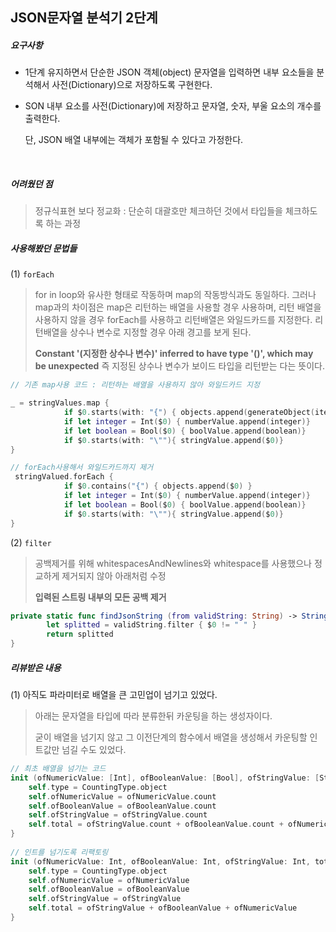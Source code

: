 ## JSON문자열 분석기 2단계



##### 요구사항 

- 1단계 유지하면서 단순한 JSON 객체(object) 문자열을 입력하면 내부 요소들을 분석해서 사전(Dictionary)으로 저장하도록 구현한다.

- SON 내부 요소를 사전(Dictionary)에 저장하고 문자열, 숫자, 부울 요소의 개수를 출력한다.

  단, JSON 배열 내부에는 객체가 포함될 수 있다고 가정한다.

  ​

##### 어려웠던 점

> 정규식표현 보다 정교화 : 단순히 대괄호만 체크하던 것에서 타입들을 체크하도록 하는 과정



##### 사용해봤던 문법들

(1) `forEach` 

> for in loop와 유사한 형태로 작동하며 map의 작동방식과도 동일하다. 그러나 map과의 차이점은 map은 리턴하는 배열을 사용할 경우 사용하며, 리턴 배열을 사용하지 않을 경우 forEach를 사용하고 리턴배열은 와일드카드를 지정한다.
> 리턴배열을 상수나 변수로 지정할 경우 아래 경고를 보게 된다.
>
> **Constant '(지정한 상수나 변수)' inferred to have type '()', which may be unexpected**
> 즉 지정된 상수나 변수가 보이드 타입을 리턴받는 다는 뜻이다.

```swift
// 기존 map사용 코드 : 리턴하는 배열을 사용하지 않아 와일드카드 지정 

_ = stringValues.map {
            if $0.starts(with: "{") { objects.append(generateObject(items: generateObjectElements($0))) }
            if let integer = Int($0) { numberValue.append(integer)}
            if let boolean = Bool($0) { boolValue.append(boolean)}
            if $0.starts(with: "\""){ stringValue.append($0)}
}

// forEach사용해서 와일드카드까지 제거
 stringValued.forEach {
            if $0.contains("{") { objects.append($0) }
            if let integer = Int($0) { numberValue.append(integer)}
            if let boolean = Bool($0) { boolValue.append(boolean)}
            if $0.starts(with: "\""){ stringValue.append($0)}
}
```

(2) `filter`

> 공백제거를 위해 whitespacesAndNewlines와 whitespace를 사용했으나 정교하게 제거되지 않아 아래처럼 수정
>
> **입력된 스트링 내부의 모든 공백 제거**

```swift 
private static func findJsonString (from validString: String) -> String{
        let splitted = validString.filter { $0 != " " }
        return splitted
}
```





##### 리뷰받은 내용

(1) 아직도 파라미터로 배열을 큰 고민업이 넘기고 있었다.

> 아래는 문자열을 타입에 따라 분류한뒤 카운팅을 하는 생성자이다.
>
> 굳이 배열을 넘기지 않고 그 이전단계의 함수에서 배열을 생성해서 카운팅할 인트값만 넘길 수도 있었다.

```swift
// 최초 배열을 넘기는 코드
init (ofNumericValue: [Int], ofBooleanValue: [Bool], ofStringValue: [String], total: Int) {
    self.type = CountingType.object
    self.ofNumericValue = ofNumericValue.count
    self.ofBooleanValue = ofBooleanValue.count
    self.ofStringValue = ofStringValue.count
    self.total = ofStringValue.count + ofBooleanValue.count + ofNumericValue.count
}
    
// 인트를 넘기도록 리팩토링
init (ofNumericValue: Int, ofBooleanValue: Int, ofStringValue: Int, total: Int) {
    self.type = CountingType.object
    self.ofNumericValue = ofNumericValue
    self.ofBooleanValue = ofBooleanValue
    self.ofStringValue = ofStringValue
    self.total = ofStringValue + ofBooleanValue + ofNumericValue
}
    
```

